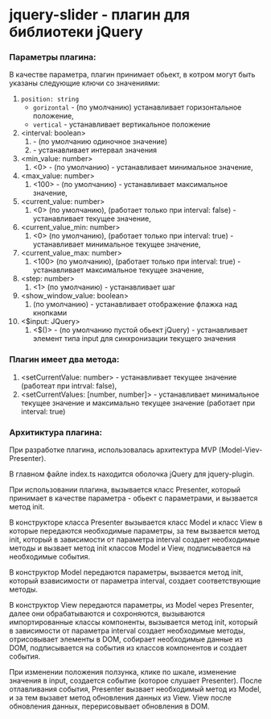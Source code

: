 # jquery-slider - плагин для библиотеки jQuery

### Параметры плагина:
В качестве параметра, плагин принимает обьект, в котром могут быть указаны следующие ключи со значениями: 
1. `position: string`
    * `gorizontal` - (по умолчанию) устанавливает горизонтальное положение,
    * `vertical` - устанавливает вертикальное положение
2. <interval: boolean>
    1. <false> - (по умолчанию одиночное значение)
    2. <true> - устанавливает интервал значения
3. <min_value: number>
    1. <0> - (по умолчанию) - устанавливает минимальное значение,
4. <max_value: number>
    1. <100> - (по умолчанию) - устанавливает максимальное значение,
5. <current_value: number>
    1. <0> (по умолчанию), (работает только при interval: false) - устанавливает текущее значение,
6. <current_value_min: number>
    1. <0> (по умолчанию), (работает только при interval: true) - устанавливает минимальное текущее значение,
7. <current_value_max: number>
    1. <100> (по умолчанию), (работает только при interval: true) - устанавливает максимальное текущее значение,
8. <step: number>
    1. <1> (по умолчанию) - устанавливает шаг
9. <show_window_value: boolean>
    1. <false> (по умолчанию) - устанавливает отображение флажка над кнопками
10. <$input: JQuery>
    1. <$()> - (по умолчанию пустой обьект jQuery) - устанавливает элемент типа input для синхронизации текущего значения

### Плагин имеет два метода:
1. <setCurrentValue: number> - устанавливает текущее значение (работеат при intrval: false),
2. <setCurrentValues: [number, number]> - устанавливает минимальное текущее значение и максимально текущее значение (работает при interval: true)

### Архитиктура плагина:
При разработке плагина, использовалась архитектура MVP (Model-Viev-Presenter).

В главном файле index.ts находится оболочка jQuery для jquery-plugin.

При использовании плагина, вызывается класс Presenter, который принимает в качестве параметра - обьект с параметрами, и вызвается метод init.

В конструкторе класса Presenter вызывается класс Model и класс View в которые передаются необходимые параметры, за тем вызвается метод init, который в зависимости от параметра interval создает необходимые методы и вызвает метод init классов Model и View, подписывается на необходимые события.

В конструктор Model передаются параметры, вызвается метод init, который взависимости от параметра interval, создает соответствующие методы.

В конструктор View передаются параметры, из Model через Presenter, далее они обрабатываются и сохроняются, вызываются импортированные классы компоненты, вызывается метод init, который в зависимости от параметра interval создает необходимые методы, отрисовывает элементы в DOM, собирает необходимые данные из DOM, подписывается на события из классов компонентов и создает события.

При изменении положения ползунка, клике по шкале, изменение значения в input, создается событие (которое слушает Presenter).
После отлавливания события, Presenter вызвает необходимый метод из Model, и за тем вызавет метод обновления данных из View.
View после обновления данных, перерисовывает обновления в DOM.